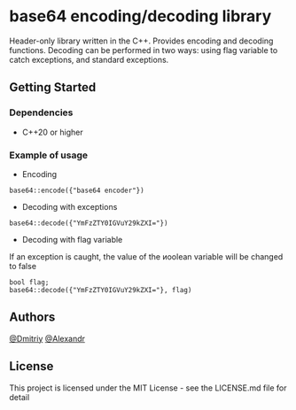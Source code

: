 # base64 encoding/decoding library

Header-only library written in the C++. Provides encoding and decoding functions.
Decoding can be performed in two ways: using flag variable to catch exceptions, and standard exceptions.

## Getting Started

### Dependencies

* C++20 or higher

### Example of usage

* Encoding
```
base64::encode({"base64 encoder"})
```

* Decoding with exceptions
```
base64::decode({"YmFzZTY0IGVuY29kZXI="})
```

* Decoding with flag variable

If an exception is caught, the value of the иoolean variable will be changed to false
```
bool flag;
base64::decode({"YmFzZTY0IGVuY29kZXI="}, flag)
```

## Authors
  
[@Dmitriy](punov.dv@phystech.edu)
[@Alexandr](https://github.com/aasirotkin)

## License

This project is licensed under the MIT License - see the LICENSE.md file for detail
